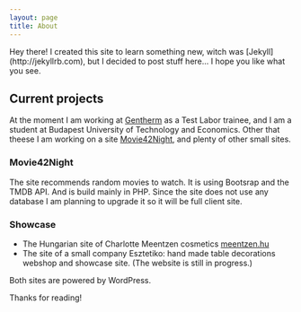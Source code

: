 ```yaml
---
layout: page
title: About
---
```


<p class="message">
  Hey there! I created this site to learn something new, witch was [Jekyll](http://jekyllrb.com), but I decided to post stuff here... I hope you like what you see.
</p>

## Current projects

At the moment I am working at [Gentherm](http://www.gentherm.com/) as a Test Labor trainee, and I am a student at Budapest University of Technology and Economics. Other that theese I am working on a site [Movie42Night](http://movie42night.com/), and plenty of other small sites.

### Movie42Night

The site recommends random movies to watch. It is using Bootsrap and the TMDB API. And is build mainly in PHP. Since the site does not use any database I am planning to upgrade it so it will be full client site.

### Showcase

* The Hungarian site of Charlotte Meentzen cosmetics [meentzen.hu](http://www.meentzen.hu/)
* The site of a small company Esztetiko: hand made table decorations webshop and showcase site. (The website is still in progress.)

Both sites are powered by WordPress.

Thanks for reading!
